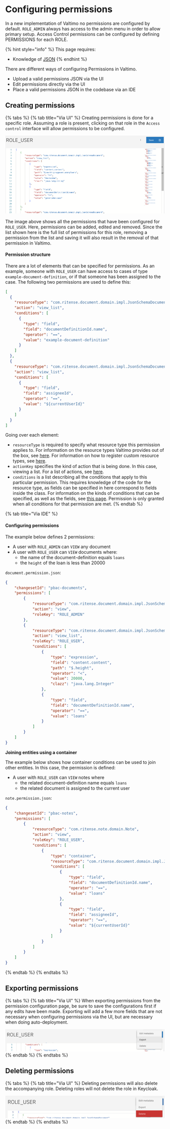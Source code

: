# Configuring permissions

In a new implementation of Valtimo no permissions are configured by default. `ROLE_ADMIN` always has access to the admin menu in order to allow primary setup. Access Control permissions can be configured by defining PERMISSIONS for each ROLE.

{% hint style="info" %}
This page requires:

* Knowledge of [JSON](https://www.json.org/?_target=blank)
{% endhint %}

There are different ways of configuring Permissions in Valtimo.

* Upload a valid permissions JSON via the UI
* Edit permissions directly via the UI
* Place a valid permissions JSON in the codebase via an IDE

## Creating permissions

{% tabs %}
{% tab title="Via UI" %}
Creating permissions is done for a specific role. Assuming a role is present, clicking on that role in the `Access control` interface will allow permissions to be configured.

![configuring-permissions-example](../../.gitbook/assets/configuring-permissions.png)

The image above shows all the permissions that have been configured for `ROLE_USER`. Here, permissions can be added, edited and removed. Since the list shown here is the full list of permissions for this role, removing a permission from the list and saving it will also result in the removal of that permission in Valtimo.

#### Permission structure

There are a lot of elements that can be specified for permissions. As an example, someone with `ROLE_USER` can have access to cases of type `example-document-definition`, or if that someone has been assigned to the case. The following two permissions are used to define this:

```json
[
  {
    "resourceType": "com.ritense.document.domain.impl.JsonSchemaDocument",
    "action": "view_list",
    "conditions": [
      {
        "type": "field",
        "field": "documentDefinitionId.name",
        "operator": "==",
        "value": "example-document-definition"
      }
    ]
  },
  {
    "resourceType": "com.ritense.document.domain.impl.JsonSchemaDocument",
    "action": "view_list",
    "conditions": [
      {
        "type": "field",
        "field": "assigneeId",
        "operator": "==",
        "value": "${currentUserId}"
      }
    ]
  }
]
```

Going over each element:

* `resourceType` is required to specify what resource type this permission applies to. For information on the resource types Valtimo provides out of the box, see [here](../../nog-een-plek-geven/reference/modules/authorization.md). For information on how to register custom resource types, see [here](for-developers/registering-a-resource.md).
* `actionKey` specifies the kind of action that is being done. In this case, viewing a list. For a list of actions, see [here](../../nog-een-plek-geven/reference/modules/authorization.md).
* `conditions` is a list describing all the conditions that apply to this particular permission. This requires knowledge of the code for the resource type, as fields can be specified in here correspond to fields inside the class. For information on the kinds of conditions that can be specified, as well as the fields, see [this page](../../nog-een-plek-geven/reference/modules/authorization.md#supported-conditions). Permission is only granted when all conditions for that permission are met.
{% endtab %}

{% tab title="Via IDE" %}
#### Configuring permissions

The example below defines 2 permissions:

* A user with `ROLE_ADMIN` can `VIEW` any document
* A user with `ROLE_USER` can `VIEW` documents where:
  * the name of the document-definition equals `loans`
  * the `height` of the loan is less than 20000

`document.permission.json`:

```json
{
    "changesetId": "pbac-documents",
    "permissions": [
        {
            "resourceType": "com.ritense.document.domain.impl.JsonSchemaDocument",
            "action": "view",
            "roleKey": "ROLE_ADMIN"
        },
        {
            "resourceType": "com.ritense.document.domain.impl.JsonSchemaDocument",
            "action": "view_list",
            "roleKey": "ROLE_USER",
            "conditions": [
                {
                    "type": "expression",
                    "field": "content.content",
                    "path": "$.height",
                    "operator": "<",
                    "value": 20000,
                    "clazz": "java.lang.Integer"
                },
                {
                    "type": "field",
                    "field": "documentDefinitionId.name",
                    "operator": "==",
                    "value": "loans"
                }
            ]
        }
    ]
}
```

**Joining entities using a container**

The example below shows how container conditions can be used to join other entities. In this case, the permission is defined:

* A user with `ROLE_USER` can `VIEW` notes where
  * the related document-definition name equals `loans`
  * the related document is assigned to the current user

`note.permission.json`:

```json
{
    "changesetId": "pbac-notes",
    "permissions": [
        {
            "resourceType": "com.ritense.note.domain.Note",
            "action": "view",
            "roleKey": "ROLE_USER",
            "conditions": [
                {
                    "type": "container",
                    "resourceType": "com.ritense.document.domain.impl.JsonSchemaDocument",
                    "conditions": [
                        {
                            "type": "field",
                            "field": "documentDefinitionId.name",
                            "operator": "==",
                            "value": "loans"
                        },
                        {
                            "type": "field",
                            "field": "assigneeId",
                            "operator": "==",
                            "value": "${currentUserId}"
                        }
                    ]
                }
            ]
        }
    ]
}
```
{% endtab %}
{% endtabs %}

## Exporting permissions

{% tabs %}
{% tab title="Via UI" %}
When exporting permissions from the permission configuration page, be sure to save the configurations first if any edits have been made. Exporting will add a few more fields that are not necessary when configuring permissions via the UI, but are necessary when doing auto-deployment.

![exporting-permissions-example](../../.gitbook/assets/exporting-permissions.png)
{% endtab %}
{% endtabs %}

## Deleting permissions

{% tabs %}
{% tab title="Via UI" %}
Deleting permissions will also delete the accompanying role. Deleting roles will not delete the role in Keycloak.

![deleting-permissions-example](../../.gitbook/assets/deleting-permissions.png)
{% endtab %}
{% endtabs %}
